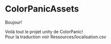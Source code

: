 # ColorPanicAssets

Boujour!

Voilà tout le projet unity de ColorPanic!<br/>
Pour la traduction voir Ressources/localisation.csv
